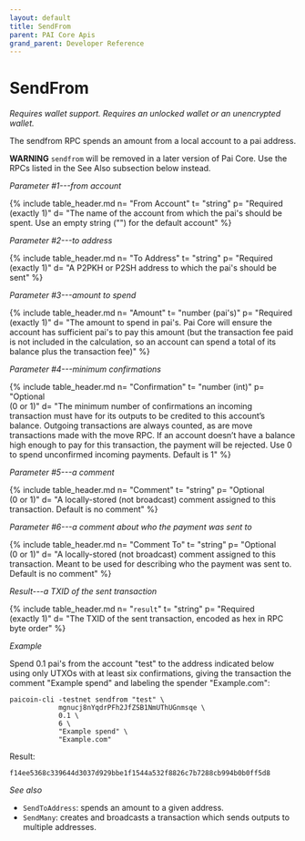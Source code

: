 ```yaml
---
layout: default
title: SendFrom
parent: PAI Core Apis
grand_parent: Developer Reference
---
```


SendFrom
=======================

*Requires wallet support. Requires an unlocked wallet or an
unencrypted wallet.*

The sendfrom RPC spends an amount from a local account to a pai address.

**WARNING** `sendfrom` will be removed in a later version of Pai
Core.  Use the RPCs listed in the See Also subsection below instead.

*Parameter #1---from account*

{% include table_header.md
  n= "From Account"
  t= "string"
  p= "Required<br>(exactly 1)"
  d= "The name of the account from which the pai's should be spent.  Use an empty string (\"\") for the default account"
%}

*Parameter #2---to address*

{% include table_header.md
  n= "To Address"
  t= "string"
  p= "Required<br>(exactly 1)"
  d= "A P2PKH or P2SH address to which the pai's should be sent"
%}

*Parameter #3---amount to spend*

{% include table_header.md
  n= "Amount"
  t= "number (pai's)"
  p= "Required<br>(exactly 1)"
  d= "The amount to spend in pai's.  Pai Core will ensure the account has sufficient pai's to pay this amount (but the transaction fee paid is not included in the calculation, so an account can spend a total of its balance plus the transaction fee)"
%}

*Parameter #4---minimum confirmations*

{% include table_header.md
  n= "Confirmation"
  t= "number (int)"
  p= "Optional<br>(0 or 1)"
  d= "The minimum number of confirmations an incoming transaction must have for its outputs to be credited to this account’s balance. Outgoing transactions are always counted, as are move transactions made with the move RPC. If an account doesn’t have a balance high enough to pay for this transaction, the payment will be rejected. Use 0 to spend unconfirmed incoming payments. Default is 1"
%}

*Parameter #5---a comment*

{% include table_header.md
  n= "Comment"
  t= "string"
  p= "Optional<br>(0 or 1)"
  d= "A locally-stored (not broadcast) comment assigned to this transaction.  Default is no comment"
%}

*Parameter #6---a comment about who the payment was sent to*

{% include table_header.md
  n= "Comment To"
  t= "string"
  p= "Optional<br>(0 or 1)"
  d= "A locally-stored (not broadcast) comment assigned to this transaction.  Meant to be used for describing who the payment was sent to. Default is no comment"
%}

*Result---a TXID of the sent transaction*

{% include table_header.md
  n= "`result`"
  t= "string"
  p= "Required<br>(exactly 1)"
  d= "The TXID of the sent transaction, encoded as hex in RPC byte order"
%}

*Example*

Spend 0.1 pai's from the account "test" to the address indicated below
using only UTXOs with at least six confirmations, giving the
transaction the comment "Example spend" and labeling the spender
"Example.com":


```
paicoin-cli -testnet sendfrom "test" \
            mgnucj8nYqdrPFh2JfZSB1NmUThUGnmsqe \
            0.1 \
            6 \
            "Example spend" \
            "Example.com"
```

Result:

```
f14ee5368c339644d3037d929bbe1f1544a532f8826c7b7288cb994b0b0ff5d8
```

*See also*

* `SendToAddress`: spends an amount to a given address.
* `SendMany`: creates and broadcasts a transaction which sends outputs to multiple addresses.
